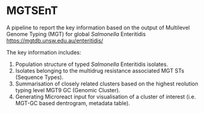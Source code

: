 # MGTSEnT
A pipeline to report the key information based on the output of Multilevel Genome Typing (MGT)  for global _Salmonella_ Enteritidis https://mgtdb.unsw.edu.au/enteritidis/

The key information includes:
1. Population structure of typed _Salmonella_ Enteritidis isolates.
2. Isolates belonging to the multidrug resistance associated MGT STs (Sequence Types). 
3. Summarisation of closely related clusters based on the highest reolution typing level MGT9 GC (Genomic Cluster).
4. Generating Microreact input for visualisation of a cluster of interest (i.e. MGT-GC based dentrogram, metadata table). 
